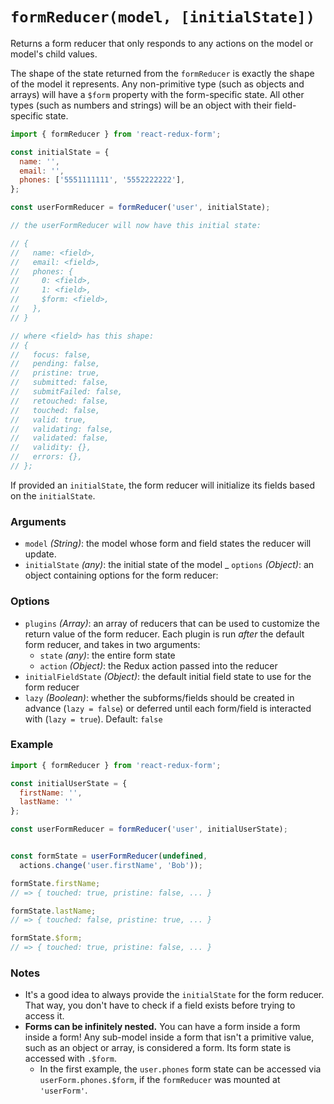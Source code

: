 # `formReducer(model, [initialState])`

Returns a form reducer that only responds to any actions on the model or model's child values.

The shape of the state returned from the `formReducer` is exactly the shape of the model it represents. Any non-primitive type (such as objects and arrays) will have a `$form` property with the form-specific state. All other types (such as numbers and strings) will be an object with their field-specific state.

```jsx
import { formReducer } from 'react-redux-form';

const initialState = {
  name: '',
  email: '',
  phones: ['5551111111', '5552222222'],
};

const userFormReducer = formReducer('user', initialState);

// the userFormReducer will now have this initial state:

// {
//   name: <field>,
//   email: <field>,
//   phones: {
//     0: <field>,
//     1: <field>,
//     $form: <field>,
//   },
// }

// where <field> has this shape:
// {
//   focus: false,
//   pending: false,
//   pristine: true,
//   submitted: false,
//   submitFailed: false,
//   retouched: false,
//   touched: false,
//   valid: true,
//   validating: false,
//   validated: false,
//   validity: {},
//   errors: {},
// };
```

If provided an `initialState`, the form reducer will initialize its fields based on the `initialState`.

### Arguments
- `model` _(String)_: the model whose form and field states the reducer will update.
- `initialState` _(any)_: the initial state of the model
_ `options` _(Object)_: an object containing options for the form reducer:

### Options
- `plugins` _(Array<Function>)_: an array of reducers that can be used to customize the return value of the form reducer. Each plugin is run _after_ the default form reducer, and takes in two arguments:
  - `state` _(any)_: the entire form state
  - `action` _(Object)_: the Redux action passed into the reducer
- `initialFieldState` _(Object)_: the default initial field state to use for the form reducer
- `lazy` _(Boolean)_: whether the subforms/fields should be created in advance (`lazy = false`) or deferred until each form/field is interacted with (`lazy = true`). Default: `false`

### Example

```jsx
import { formReducer } from 'react-redux-form';

const initialUserState = {
  firstName: '',
  lastName: ''
};

const userFormReducer = formReducer('user', initialUserState);


const formState = userFormReducer(undefined,
  actions.change('user.firstName', 'Bob'));

formState.firstName;
// => { touched: true, pristine: false, ... }

formState.lastName;
// => { touched: false, pristine: true, ... }

formState.$form;
// => { touched: true, pristine: false, ... }
```

### Notes
- It's a good idea to always provide the `initialState` for the form reducer. That way, you don't have to check if a field exists before trying to access it.
- **Forms can be infinitely nested.** You can have a form inside a form inside a form! Any sub-model inside a form that isn't a primitive value, such as an object or array, is considered a form. Its form state is accessed with `.$form`.
  - In the first example, the `user.phones` form state can be accessed via `userForm.phones.$form`, if the `formReducer` was mounted at `'userForm'`.


